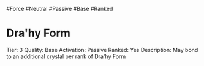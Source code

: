 #Force 
#Neutral 
#Passive 
#Base
#Ranked 
# Dra'hy Form
Tier: 3
Quality: Base
Activation: Passive
Ranked: Yes
Description: May bond to an additional crystal per rank of Dra'hy Form